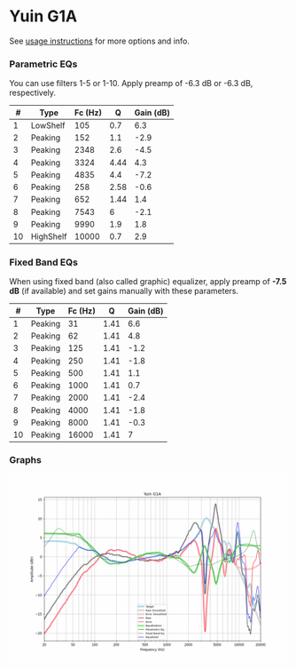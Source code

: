# Yuin G1A
See [usage instructions](https://github.com/jaakkopasanen/AutoEq#usage) for more options and info.

### Parametric EQs
You can use filters 1-5 or 1-10. Apply preamp of -6.3 dB or -6.3 dB, respectively.

|   # | Type      |   Fc (Hz) |    Q |   Gain (dB) |
|-----|-----------|-----------|------|-------------|
|   1 | LowShelf  |       105 | 0.7  |         6.3 |
|   2 | Peaking   |       152 | 1.1  |        -2.9 |
|   3 | Peaking   |      2348 | 2.6  |        -4.5 |
|   4 | Peaking   |      3324 | 4.44 |         4.3 |
|   5 | Peaking   |      4835 | 4.4  |        -7.2 |
|   6 | Peaking   |       258 | 2.58 |        -0.6 |
|   7 | Peaking   |       652 | 1.44 |         1.4 |
|   8 | Peaking   |      7543 | 6    |        -2.1 |
|   9 | Peaking   |      9990 | 1.9  |         1.8 |
|  10 | HighShelf |     10000 | 0.7  |         2.9 |

### Fixed Band EQs
When using fixed band (also called graphic) equalizer, apply preamp of **-7.5 dB** (if available) and set gains manually with these parameters.

|   # | Type    |   Fc (Hz) |    Q |   Gain (dB) |
|-----|---------|-----------|------|-------------|
|   1 | Peaking |        31 | 1.41 |         6.6 |
|   2 | Peaking |        62 | 1.41 |         4.8 |
|   3 | Peaking |       125 | 1.41 |        -1.2 |
|   4 | Peaking |       250 | 1.41 |        -1.8 |
|   5 | Peaking |       500 | 1.41 |         1.1 |
|   6 | Peaking |      1000 | 1.41 |         0.7 |
|   7 | Peaking |      2000 | 1.41 |        -2.4 |
|   8 | Peaking |      4000 | 1.41 |        -1.8 |
|   9 | Peaking |      8000 | 1.41 |        -0.3 |
|  10 | Peaking |     16000 | 1.41 |         7   |

### Graphs
![](./Yuin%20G1A.png)
